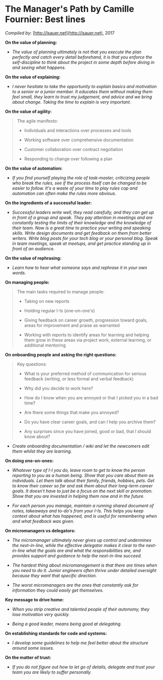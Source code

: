 The Manager's Path by Camille Fournier: Best lines
==================================================

_Compiled by_: [http://lsauer.net](http://lsauer.net), 2017

**On the value of planning:**  

- *The value of planning ultimately is not that you execute the plan perfectly and catch every detail beforehand, 
it is that you enforce the self-discipline to think about the project in some depth before diving in and seeing what happens.*


**On the value of explaining:**  

- *I never hesitate to take the opportunity to explain basics and motivation to a senior or a junior member. 
It educates them without making them feel small, they learn to trust my judgement, and advice and we bring about change.
Taking the time to explain is very important.*


**On the value of agility:**  

<blockquote>
The agile manifesto:

-   Individuals and interactions over processes and tools

-   Working software over comprehensive documentation

-   Customer collaboration over contract negotiation

-   Responding to change over following a plan
</blockquote>

**On the value of automation:**  

- *If you find yourself playing the role of task-master, criticizing people who break the rules, 
see if the process itself can be changed to be easier to follow. 
It's a waste of your time to play rules cop and automation can often make the rules more obvious.*


**On the ingredients of a successful leader:**  

- *Successful leaders write well, they read carefully, and they can get up in front of a group and speak.
They pay attention in meetings and are constantly testing the limits of their knowledge and the knowledge of their team.
Now is a great time to practice your writing and speaking skills. Write design documents and get feedback on them from 
better writers. Write blog posts for your tech blog or your personal blog. 
Speak in team meetings, speak at meetups, and get practice standing up in front of an audience.*


**On the value of rephrasing:**  

- *Learn how to hear what someone says and rephrase it in your own words.*

**On managing people:**  

<blockquote>
The main tasks required to manage people:

-   Taking on new reports

-   Holding regular I-Is (one-on-one's)

-   Giving feedback on career growth, progression toward goals, areas for improvement and praise as warranted

-   Working with reports to identify areas for learning and helping them grow in these areas via project work, external learning, or additional mentoring
</blockquote>


**On onboarding people and asking the right questions:**  

<blockquote>
Key questions:

-   What is your preferred method of communication for serious feedback (writing, or less formal and verbal feedback)

-   Why did you decide to work here?

-   How do I know when you are annoyed or that I picked you in a bad time?

-   Are there some things that make you annoyed?

-   Do you have clear career goals, and can I help you archive them?

-   Any surprises since you have joined, good or bad, that I should know about?
</blockquote>

- *Create onboarding documentation / wiki and let the newcomers edit them whilst they are learning.*

**On doing one-on-ones:**  

- *Whatever type of I-I you do, leave room to get to know the person reporting to you as a human being. 
Show that you care about them as individuals. Let them talk about their family, friends, hobbies, pets.
Get to know their career so far and ask them about their long-term career goals. 
It doesn't have to just be a focus on the next skill or promotion. 
Show that you are invested in helping them now and in the future.*

- *For each person you manage, maintain a running shared document of notes, takeaways and to-do's from your I-Is. 
This helps you keep context about what has happened, and is useful for remembering when and what feedback was given.*

**On micromanagers vs delegators:**  

- *The micromanager ultimately never gives up control and undermines the next-in-line, while the effective delegator makes
it clear to the next-in-line what the goals are and what the responsibilities are, and provides support and
guidance to help the next-in-line succeed.*

- *The hardest thing about micromanagement is that there are times when you need to do it.
Junior engineers often thrive under detailed oversight because they want that specific direction.*

- *The worst micromanagers are the ones that constantly ask for information they could easily get themselves.*

**Key message to drive home:**  

- *When you strip creative and talented people of their autonomy, they lose motivation very quickly.*

- *Being a good leader, means being good at delegating.*


**On establishing standards for code and systems:** 

- *I develop some guidelines to help me feel better about the structure around some issues.* 

**On the matter of trust:**  

- *If you do not figure out how to let go of details, delegate and trust your team you are likely to suffer personally.*
